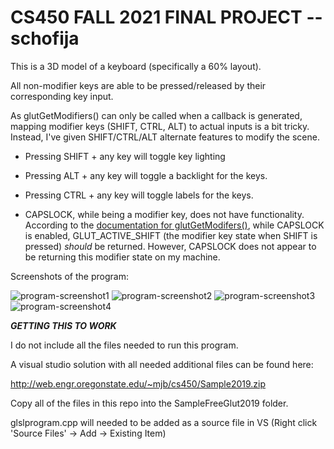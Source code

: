 # CS450 FALL 2021 FINAL PROJECT -- schofija

This is a 3D model of a keyboard (specifically a 60% layout).

All non-modifier keys are able to be pressed/released by their corresponding key input.

As glutGetModifiers() can only be called when a callback is generated, mapping modifier keys (SHIFT, CTRL, ALT) 
to actual inputs is a bit tricky. Instead, I've given SHIFT/CTRL/ALT alternate features to modify the scene.

- Pressing SHIFT + any key will toggle key lighting

- Pressing ALT + any key will toggle a backlight for the keys.

- Pressing CTRL + any key will toggle labels for the keys.

- CAPSLOCK, while being a modifier key, does not have functionality. According to the [documentation for glutGetModifers()](https://www.opengl.org/resources/libraries/glut/spec3/node73.html), while CAPSLOCK is enabled,
GLUT_ACTIVE_SHIFT (the modifier key state when SHIFT is pressed) *should* be returned. However, CAPSLOCK
does not appear to be returning this modifier state on my machine.

Screenshots of the program:

![program-screenshot1](https://cdn.discordapp.com/attachments/330167370159226891/918001670540115989/unknown.png?raw=true "Program Screenshot")
![program-screenshot2](https://cdn.discordapp.com/attachments/330167370159226891/918001727184183316/unknown.png?raw=true " ")
![program-screenshot3](https://cdn.discordapp.com/attachments/330167370159226891/918001781563351150/unknown.png?raw=true " ")
![program-screenshot4](https://cdn.discordapp.com/attachments/330167370159226891/918001838786215947/unknown.png?raw=true " ")

***GETTING THIS TO WORK***

I do not include all the files needed to run this program.

A visual studio solution with all needed additional files can be found here:

http://web.engr.oregonstate.edu/~mjb/cs450/Sample2019.zip

Copy all of the files in this repo into the SampleFreeGlut2019 folder.

glslprogram.cpp will needed to be added as a source file in VS
(Right click 'Source Files' -> Add -> Existing Item)
